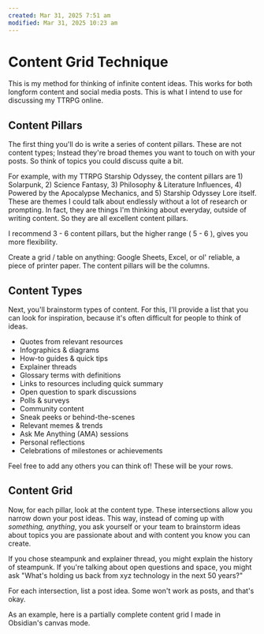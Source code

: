 ```yaml
---
created: Mar 31, 2025 7:51 am
modified: Mar 31, 2025 10:23 am
---
```


# Content Grid Technique

This is my method for thinking of infinite content ideas. This works for both longform content and social media posts. This is what I intend to use for discussing my TTRPG online.

## Content Pillars

The first thing you'll do is write a series of content pillars. These are not content types; Instead they're broad themes you want to touch on with your posts. So think of topics you could discuss quite a bit.

For example, with my TTRPG Starship Odyssey, the content pillars are 1) Solarpunk, 2) Science Fantasy, 3) Philosophy & Literature Influences, 4) Powered by the Apocalypse Mechanics, and 5) Starship Odyssey Lore itself. These are themes I could talk about endlessly without a lot of research or prompting. In fact, they are things I'm thinking about everyday, outside of writing content. So they are all excellent content pillars. 

I recommend 3 - 6 content pillars, but the higher range ( 5 - 6 ), gives you more flexibility.

Create a grid / table on anything: Google Sheets, Excel, or ol' reliable, a piece of printer paper. The content pillars will be the columns.

## Content Types

Next, you'll brainstorm types of content. For this, I'll provide a list that you can look for inspiration, because it's often difficult for people to think of ideas.
- Quotes from relevant resources
- Infographics & diagrams
- How-to guides & quick tips
- Explainer threads
- Glossary terms with definitions
- Links to resources including quick summary
- Open question to spark discussions
- Polls & surveys
- Community content
- Sneak peeks or behind-the-scenes
- Relevant memes & trends
- Ask Me Anything (AMA) sessions
- Personal reflections
- Celebrations of milestones or achievements

Feel free to add any others you can think of! These will be your rows. 

## Content Grid

Now, for each pillar, look at the content type. These intersections allow you narrow down your post ideas. This way, instead of coming up with *something, anything*, you ask yourself or your team to brainstorm ideas about topics you are passionate about and with content you know you can create.

If you chose steampunk and explainer thread, you might explain the history of steampunk. If you're talking about open questions and space, you might ask "What's holding us back from xyz technology in the next 50 years?"

For each intersection, list a post idea. Some won't work as posts, and that's okay.

As an example, here is a partially complete content grid I made in Obsidian's canvas mode.
